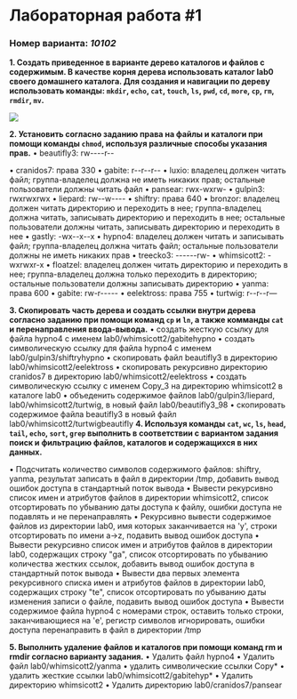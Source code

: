 # Лабораторная работа #1
### Номер варианта: _10102_
**1. Создать приведенное в варианте дерево каталогов и файлов с содержимым. В качестве корня дерева использовать каталог lab0 своего домашнего каталога. Для создания и навигации по дереву использовать команды: `mkdir`, `echo`, `cat`, `touch`, `ls`, `pwd`, `cd`, `more`, `cp`, `rm`, `rmdir`, `mv`.**

![](https://github.com/karillisa/OPD/blob/master/Semester%201/Laboratory%20work%201/01.png)

**2. Установить согласно заданию права на файлы и каталоги при помощи команды `chmod`, используя различные способы указания прав.**
•	beautifly3: rw----r--

•	cranidos7: права 330
•	gabite: r--r--r--
•	luxio: владелец должен читать файл; группа-владелец должна не иметь никаких прав; остальные пользователи должны читать файл
•	pansear: rwx-wxrw-
•	gulpin3: rwxrwxrwx
•	liepard: rw--w----
•	shiftry: права 640
•	bronzor: владелец должен читать директорию и переходить в нее; группа-владелец должна читать, записывать директорию и переходить в нее; остальные пользователи должны читать, записывать директорию и переходить в нее
•	gastly: -wx--x--x
•	hypno4: владелец должен читать и записывать файл; группа-владелец должна читать файл; остальные пользователи должны не иметь никаких прав
•	treecko3: ------rw-
•	whimsicott2: -wxrwxr-x
•	floatzel: владелец должен читать директорию и переходить в нее; группа-владелец должна только переходить в директорию; остальные пользователи должны записывать директорию
•	yanma: права 600
•	gabite: rw-r-----
•	eelektross: права 755
•	turtwig: r--r--r—

**3. Скопировать часть дерева и создать ссылки внутри дерева согласно заданию при помощи команд `cp` и `ln`, а также комманды `cat` и перенаправления ввода-вывода.**
•	cоздать жесткую ссылку для файла hypno4 с именем lab0/whimsicott2/gabitehypno
•	cоздать символическую ссылку для файла hypno4 с именем lab0/gulpin3/shiftryhypno
•	скопировать файл beautifly3 в директорию lab0/whimsicott2/eelektross
•	скопировать рекурсивно директорию cranidos7 в директорию lab0/whimsicott2/eelektross
•	создать символическую ссылку c именем Copy_3 на директорию whimsicott2 в каталоге lab0
•	объеденить содержимое файлов lab0/gulpin3/liepard, lab0/whimsicott2/turtwig, в новый файл lab0/beautifly3_98
•	скопировать содержимое файла beautifly3 в новый файл lab0/whimsicott2/turtwigbeautifly
**4. Используя команды `cat`, `wc`, `ls`, `head`, `tail`, `echo`, `sort`, `grep` выполнить в соответствии с вариантом задания поиск и фильтрацию файлов, каталогов и содержащихся в них данных.**

•	Подсчитать количество символов содержимого файлов: shiftry, yanma, результат записать в файл в директории /tmp, добавить вывод ошибок доступа в стандартный поток вывода
•	Вывести рекурсивно список имен и атрибутов файлов в директории whimsicott2, список отсортировать по убыванию даты доступа к файлу, ошибки доступа не подавлять и не перенаправлять
•	Рекурсивно вывести содержимое файлов из директории lab0, имя которых заканчивается на 'y', строки отсортировать по имени a->z, подавить вывод ошибок доступа
•	Вывести рекурсивно список имен и атрибутов файлов в директории lab0, содержащих строку "ga", список отсортировать по убыванию количества жестких ссылок, добавить вывод ошибок доступа в стандартный поток вывода
•	Вывести два первых элемента рекурсивного списка имен и атрибутов файлов в директории lab0, содержащих строку "te", список отсортировать по убыванию даты изменения записи о файле, подавить вывод ошибок доступа
•	Вывести содержимое файла hypno4 с номерами строк, оставить только строки, заканчивающиеся на 'e', регистр символов игнорировать, ошибки доступа перенаправить в файл в директории /tmp

**5. Выполнить удаление файлов и каталогов при помощи команд rm и rmdir согласно варианту задания.**
•	Удалить файл hypno4
•	Удалить файл lab0/whimsicott2/yanma
•	удалить символические ссылки Copy*
•	удалить жесткие ссылки lab0/whimsicott2/gabitehyp*
•	Удалить директорию whimsicott2
•	Удалить директорию lab0/cranidos7/pansear
